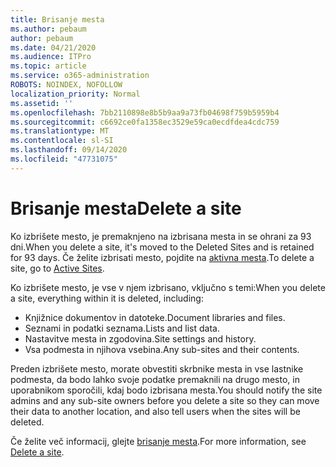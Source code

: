 ```yaml
---
title: Brisanje mesta
ms.author: pebaum
author: pebaum
ms.date: 04/21/2020
ms.audience: ITPro
ms.topic: article
ms.service: o365-administration
ROBOTS: NOINDEX, NOFOLLOW
localization_priority: Normal
ms.assetid: ''
ms.openlocfilehash: 7bb2110898e8b5b9aa9a73fb04698f759b5959b4
ms.sourcegitcommit: c6692ce0fa1358ec3529e59ca0ecdfdea4cdc759
ms.translationtype: MT
ms.contentlocale: sl-SI
ms.lasthandoff: 09/14/2020
ms.locfileid: "47731075"
---
```

# <a name="delete-a-site"></a><span data-ttu-id="d25dd-102">Brisanje mesta</span><span class="sxs-lookup"><span data-stu-id="d25dd-102">Delete a site</span></span>

<span data-ttu-id="d25dd-103">Ko izbrišete mesto, je premaknjeno na izbrisana mesta in se ohrani za 93 dni.</span><span class="sxs-lookup"><span data-stu-id="d25dd-103">When you delete a site, it's moved to the Deleted Sites and is retained for 93 days.</span></span> <span data-ttu-id="d25dd-104">Če želite izbrisati mesto, pojdite na [aktivna mesta](https://admin.microsoft.com/sharepoint?page=sitemanagement&modern=true).</span><span class="sxs-lookup"><span data-stu-id="d25dd-104">To delete a site, go to [Active Sites](https://admin.microsoft.com/sharepoint?page=sitemanagement&modern=true).</span></span> 

<span data-ttu-id="d25dd-105">Ko izbrišete mesto, je vse v njem izbrisano, vključno s temi:</span><span class="sxs-lookup"><span data-stu-id="d25dd-105">When you delete a site, everything within it is deleted, including:</span></span>

- <span data-ttu-id="d25dd-106">Knjižnice dokumentov in datoteke.</span><span class="sxs-lookup"><span data-stu-id="d25dd-106">Document libraries and files.</span></span>
- <span data-ttu-id="d25dd-107">Seznami in podatki seznama.</span><span class="sxs-lookup"><span data-stu-id="d25dd-107">Lists and list data.</span></span>
- <span data-ttu-id="d25dd-108">Nastavitve mesta in zgodovina.</span><span class="sxs-lookup"><span data-stu-id="d25dd-108">Site settings and history.</span></span>
- <span data-ttu-id="d25dd-109">Vsa podmesta in njihova vsebina.</span><span class="sxs-lookup"><span data-stu-id="d25dd-109">Any sub-sites and their contents.</span></span>

<span data-ttu-id="d25dd-110">Preden izbrišete mesto, morate obvestiti skrbnike mesta in vse lastnike podmesta, da bodo lahko svoje podatke premaknili na drugo mesto, in uporabnikom sporočili, kdaj bodo izbrisana mesta.</span><span class="sxs-lookup"><span data-stu-id="d25dd-110">You should notify the site admins and any sub-site owners before you delete a site so they can move their data to another location, and also tell users when the sites will be deleted.</span></span>

<span data-ttu-id="d25dd-111">Če želite več informacij, glejte [brisanje mesta](https://docs.microsoft.com/sharepoint/delete-site-collection).</span><span class="sxs-lookup"><span data-stu-id="d25dd-111">For more information, see [Delete a site](https://docs.microsoft.com/sharepoint/delete-site-collection).</span></span>
